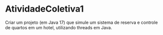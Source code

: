 # AtividadeColetiva1
Criar um projeto (em Java 17) que simule um sistema de reserva e controle de quartos em um hotel, utilizando threads em Java.
